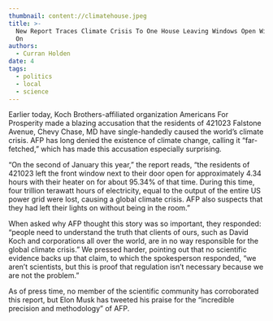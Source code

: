```yaml
---
thumbnail: content://climatehouse.jpeg
title: >-
  New Report Traces Climate Crisis To One House Leaving Windows Open With Heater
  On
authors:
  - Curran Holden
date: 4
tags:
  - politics
  - local
  - science
---
```


Earlier today, Koch Brothers-affiliated organization Americans For Prosperity made a blazing accusation that the residents of 421023 Falstone Avenue, Chevy Chase, MD have single-handedly caused the world’s climate crisis. AFP has long denied the existence of climate change, calling it “far-fetched,” which has made this accusation especially surprising. 

“On the second of January this year,” the report reads, “the residents of 421023 left the front window next to their door open for approximately 4.34 hours with their heater on for about 95.34% of that time. During this time, four trillion terawatt hours of electricity, equal to the output of the entire US power grid were lost, causing a global climate crisis. AFP also suspects that they had left their lights on without being in the room.” 

When asked why AFP thought this story was so important, they responded: “people need to understand the truth that clients of ours, such as David Koch and corporations all over the world, are in no way responsible for the global climate crisis.” We pressed harder, pointing out that no scientific evidence backs up that claim, to which the spokesperson responded, “we aren’t scientists, but this is proof that regulation isn’t necessary because we are not the problem.”

As of press time, no member of the scientific community has corroborated this report, but Elon Musk has tweeted his praise for the “incredible precision and methodology” of AFP.
